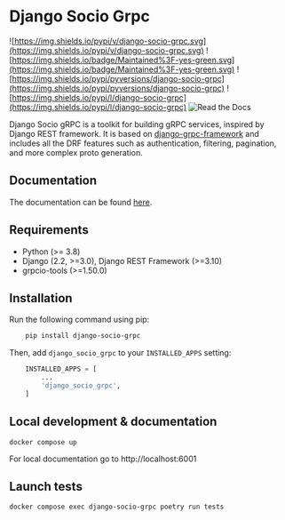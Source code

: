 # Django Socio Grpc

![https://img.shields.io/pypi/v/django-socio-grpc.svg](https://img.shields.io/pypi/v/django-socio-grpc.svg)
![https://img.shields.io/badge/Maintained%3F-yes-green.svg](https://img.shields.io/badge/Maintained%3F-yes-green.svg)
![https://img.shields.io/pypi/pyversions/django-socio-grpc](https://img.shields.io/pypi/pyversions/django-socio-grpc)
![https://img.shields.io/pypi/l/django-socio-grpc](https://img.shields.io/pypi/l/django-socio-grpc)
![Read the Docs](https://img.shields.io/readthedocs/django-socio-grpc)

Django Socio gRPC is a toolkit for building gRPC services, inspired by Django REST framework. It is based on [django-grpc-framework](https://github.com/fengsp/django-grpc-framework) and includes all the DRF features such as authentication, filtering, pagination, and more complex proto generation.


## Documentation

The documentation can be found [here](https://django-socio-grpc.readthedocs.io/en/latest/).


## Requirements

- Python (>= 3.8)
- Django (2.2, >=3.0), Django REST Framework (>=3.10)
- grpcio-tools (>=1.50.0)


## Installation

Run the following command using pip:
```bash
    pip install django-socio-grpc
```
Then, add ``django_socio_grpc`` to your ``INSTALLED_APPS`` setting:

```python
    INSTALLED_APPS = [
        ...
        'django_socio_grpc',
    ]
```

## Local development & documentation

```
docker compose up
```

For local documentation go to http://localhost:6001


## Launch tests


```
docker compose exec django-socio-grpc poetry run tests
```
